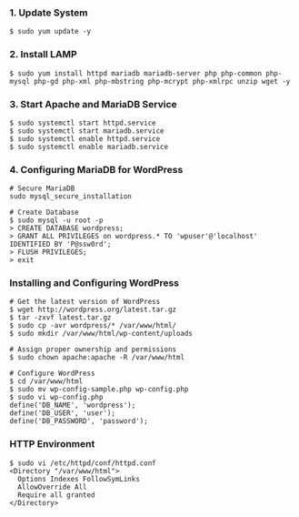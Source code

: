 ### 1. Update System
```shell
$ sudo yum update -y
```

### 2. Install LAMP
```shell
$ sudo yum install httpd mariadb mariadb-server php php-common php-mysql php-gd php-xml php-mbstring php-mcrypt php-xmlrpc unzip wget -y
```

### 3. Start Apache and MariaDB Service
```shell
$ sudo systemctl start httpd.service
$ sudo systemctl start mariadb.service
$ sudo systemctl enable httpd.service
$ sudo systemctl enable mariadb.service
```

### 4. Configuring MariaDB for WordPress
```shell
# Secure MariaDB
sudo mysql_secure_installation

# Create Database
$ sudo mysql -u root -p
> CREATE DATABASE wordpress;
> GRANT ALL PRIVILEGES on wordpress.* TO 'wpuser'@'localhost' IDENTIFIED BY 'P@ssw0rd';
> FLUSH PRIVILEGES;
> exit
```

### Installing and Configuring WordPress
```shell
# Get the latest version of WordPress
$ wget http://wordpress.org/latest.tar.gz
$ tar -zxvf latest.tar.gz
$ sudo cp -avr wordpress/* /var/www/html/
$ sudo mkdir /var/www/html/wp-content/uploads

# Assign proper ownership and permissions
$ sudo chown apache:apache -R /var/www/html

# Configure WordPress
$ cd /var/www/html
$ sudo mv wp-config-sample.php wp-config.php
$ sudo vi wp-config.php
define('DB_NAME', 'wordpress');
define('DB_USER', 'user');
define('DB_PASSWORD', 'password');
```

### HTTP Environment
```shell
$ sudo vi /etc/httpd/conf/httpd.conf
<Directory "/var/www/html">
  Options Indexes FollowSymLinks
  AllowOverride All
  Require all granted
</Directory>
```



